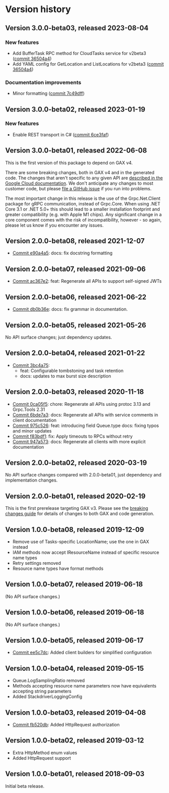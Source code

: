 # Version history

## Version 3.0.0-beta03, released 2023-08-04

### New features

- Add BufferTask RPC method for CloudTasks service for v2beta3 ([commit 36504a4](https://github.com/googleapis/google-cloud-dotnet/commit/36504a43d32649cb13b347bd18263c341eaf2c26))
- Add YAML config for GetLocation and ListLocations for v2beta3 ([commit 36504a4](https://github.com/googleapis/google-cloud-dotnet/commit/36504a43d32649cb13b347bd18263c341eaf2c26))

### Documentation improvements

- Minor formatting ([commit 7c49dff](https://github.com/googleapis/google-cloud-dotnet/commit/7c49dffc44bf828460d367673ec802778832cd1d))

## Version 3.0.0-beta02, released 2023-01-19

### New features

- Enable REST transport in C# ([commit 6ce3faf](https://github.com/googleapis/google-cloud-dotnet/commit/6ce3faf6f74ea6c63e14ee4c77627a6774fb807f))

## Version 3.0.0-beta01, released 2022-06-08

This is the first version of this package to depend on GAX v4.

There are some breaking changes, both in GAX v4 and in the generated
code. The changes that aren't specific to any given API are [described in the Google Cloud
documentation](https://cloud.google.com/dotnet/docs/reference/help/breaking-gax4).
We don't anticipate any changes to most customer code, but please [file a
GitHub issue](https://github.com/googleapis/google-cloud-dotnet/issues/new/choose)
if you run into problems.

The most important change in this release is the use of the Grpc.Net.Client package
for gRPC communication, instead of Grpc.Core. When using .NET Core 3.1 or .NET 5.0+
this should lead to a smaller installation footprint and greater compatibility (e.g.
with Apple M1 chips). Any significant change in a core component comes with the risk
of incompatibility, however - so again, please let us know if you encounter any
issues.


## Version 2.0.0-beta08, released 2021-12-07

- [Commit e90a4a5](https://github.com/googleapis/google-cloud-dotnet/commit/e90a4a5): docs: fix docstring formatting

## Version 2.0.0-beta07, released 2021-09-06

- [Commit ac367e2](https://github.com/googleapis/google-cloud-dotnet/commit/ac367e2): feat: Regenerate all APIs to support self-signed JWTs

## Version 2.0.0-beta06, released 2021-06-22

- [Commit db0b36e](https://github.com/googleapis/google-cloud-dotnet/commit/db0b36e): docs: fix grammar in documentation.

## Version 2.0.0-beta05, released 2021-05-26

No API surface changes; just dependency updates.

## Version 2.0.0-beta04, released 2021-01-22

- [Commit 3bc4a75](https://github.com/googleapis/google-cloud-dotnet/commit/3bc4a75):
  - feat: Configurable tombstoning and task retention
  - docs: updates to max burst size description

## Version 2.0.0-beta03, released 2020-11-18

- [Commit 0ca05f5](https://github.com/googleapis/google-cloud-dotnet/commit/0ca05f5): chore: Regenerate all APIs using protoc 3.13 and Grpc.Tools 2.31
- [Commit 6bde7a3](https://github.com/googleapis/google-cloud-dotnet/commit/6bde7a3): docs: Regenerate all APIs with service comments in client documentation
- [Commit 975c526](https://github.com/googleapis/google-cloud-dotnet/commit/975c526): feat: introducing field Queue.type docs: fixing typos and minor updates
- [Commit f83bdf1](https://github.com/googleapis/google-cloud-dotnet/commit/f83bdf1): fix: Apply timeouts to RPCs without retry
- [Commit 947a573](https://github.com/googleapis/google-cloud-dotnet/commit/947a573): docs: Regenerate all clients with more explicit documentation

## Version 2.0.0-beta02, released 2020-03-19

No API surface changes compared with 2.0.0-beta01, just dependency
and implementation changes.

## Version 2.0.0-beta01, released 2020-02-19

This is the first prerelease targeting GAX v3. Please see the [breaking changes
guide](https://cloud.google.com/dotnet/docs/reference/help/breaking-gax2)
for details of changes to both GAX and code generation.

## Version 1.0.0-beta08, released 2019-12-09

- Remove use of Tasks-specific LocationName; use the one in GAX instead
- IAM methods now accept IResourceName instead of specific resource name types
- Retry settings removed
- Resource name types have format methods

## Version 1.0.0-beta07, released 2019-06-18

(No API surface changes.)

## Version 1.0.0-beta06, released 2019-06-18

(No API surface changes.)

## Version 1.0.0-beta05, released 2019-06-17

- [Commit ee5c7dc](https://github.com/googleapis/google-cloud-dotnet/commit/ee5c7dc): Added client builders for simplified configuration

## Version 1.0.0-beta04, released 2019-05-15

- Queue.LogSamplingRatio removed
- Methods accepting resource name parameters now have equivalents accepting string parameters
- Added StackdriverLoggingConfig

## Version 1.0.0-beta03, released 2019-04-08

- [Commit fb520db](https://github.com/googleapis/google-cloud-dotnet/commit/fb520db): Added HttpRequest authorization

## Version 1.0.0-beta02, released 2019-03-12

- Extra HttpMethod enum values
- Added HttpRequest support

## Version 1.0.0-beta01, released 2018-09-03

Initial beta release.

